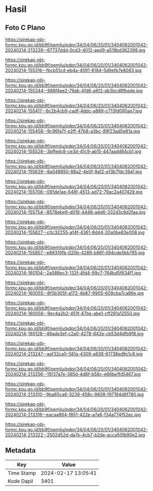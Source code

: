# Hasil

## Foto C Plano

https://sirekap-obj-formc.kpu.go.id/bb9f/pemilu/pdpr/34/04/06/20/01/3404062001042-20240214-213239--67737ddd-0cd3-4012-aed9-a518bd362398.jpg

https://sirekap-obj-formc.kpu.go.id/bb9f/pemilu/pdpr/34/04/06/20/01/3404062001042-20240214-155316--fbcb51cd-eb4a-4591-8184-5d9efb7e8083.jpg

https://sirekap-obj-formc.kpu.go.id/bb9f/pemilu/pdpr/34/04/06/20/01/3404062001042-20240214-155344--988f4ae2-79ab-4fd6-a6f2-ab3bcd8fbede.jpg

https://sirekap-obj-formc.kpu.go.id/bb9f/pemilu/pdpr/34/04/06/20/01/3404062001042-20240214-155417--6c2b4cb9-cadf-4ddc-a889-c713fd090ae7.jpg

https://sirekap-obj-formc.kpu.go.id/bb9f/pemilu/pdpr/34/04/06/20/01/3404062001042-20240214-155458--9c96fa7f-e2ff-47b8-a3bc-99f23ad5e81a.jpg

https://sirekap-obj-formc.kpu.go.id/bb9f/pemilu/pdpr/34/04/06/20/01/3404062001042-20240214-155528--3bffedc8-ce3d-41c9-ab15-447aadd84cb1.jpg

https://sirekap-obj-formc.kpu.go.id/bb9f/pemilu/pdpr/34/04/06/20/01/3404062001042-20240214-155629--8a048850-88a2-4e0f-9a12-e13b7fdc39a1.jpg

https://sirekap-obj-formc.kpu.go.id/bb9f/pemilu/pdpr/34/04/06/20/01/3404062001042-20240214-155706--091de1ae-648f-4513-ad72-79ac2a407429.jpg

https://sirekap-obj-formc.kpu.go.id/bb9f/pemilu/pdpr/34/04/06/20/01/3404062001042-20240214-155754--8578ebe9-d019-4448-a4d6-332d3c6d2faa.jpg

https://sirekap-obj-formc.kpu.go.id/bb9f/pemilu/pdpr/34/04/06/20/01/3404062001042-20240214-155827--c0c32255-a14f-4361-8d44-20a0be83e008.jpg

https://sirekap-obj-formc.kpu.go.id/bb9f/pemilu/pdpr/34/04/06/20/01/3404062001042-20240214-155857--e86310fb-020b-4289-b96f-094cde5bb785.jpg

https://sirekap-obj-formc.kpu.go.id/bb9f/pemilu/pdpr/34/04/06/20/01/3404062001042-20240214-160104--2a086ec3-132f-4fd4-99c7-764bd5f634f1.jpg

https://sirekap-obj-formc.kpu.go.id/bb9f/pemilu/pdpr/34/04/06/20/01/3404062001042-20240214-160055--8f0b305f-a172-4b87-9905-609cba7ca86e.jpg

https://sirekap-obj-formc.kpu.go.id/bb9f/pemilu/pdpr/34/04/06/20/01/3404062001042-20240214-160056--9ec4a2b2-451f-47be-abe1-cff291a12550.jpg

https://sirekap-obj-formc.kpu.go.id/bb9f/pemilu/pdpr/34/04/06/20/01/3404062001042-20240214-160128--49ade3ef-c2a0-4278-842e-cb53d4dfb9f8.jpg

https://sirekap-obj-formc.kpu.go.id/bb9f/pemilu/pdpr/34/04/06/20/01/3404062001042-20240214-213247--aaf32ca0-581a-4309-a638-61738ed9c1c8.jpg

https://sirekap-obj-formc.kpu.go.id/bb9f/pemilu/pdpr/34/04/06/20/01/3404062001042-20240214-213256--15f37a7e-365d-4d6f-b58c-e66be1fd5467.jpg

https://sirekap-obj-formc.kpu.go.id/bb9f/pemilu/pdpr/34/04/06/20/01/3404062001042-20240214-213310--9ba65ca6-3239-458c-9608-f97194d6f780.jpg

https://sirekap-obj-formc.kpu.go.id/bb9f/pemilu/pdpr/34/04/06/20/01/3404062001042-20240214-213316--eacaa864-f851-422e-a7a6-f34a774f52ec.jpg

https://sirekap-obj-formc.kpu.go.id/bb9f/pemilu/pdpr/34/04/06/20/01/3404062001042-20240214-213322--2502d52d-da7e-4cb7-b2de-acca50fb90e2.jpg


## Metadata

| Key        | Value               |
| ---------- | ------------------- |
| Time Stamp | 2024-02-17 13:05:41 |
| Kode Dapil | 3401                |



